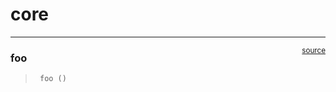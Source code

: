 # core


<!-- WARNING: THIS FILE WAS AUTOGENERATED! DO NOT EDIT! -->

------------------------------------------------------------------------

<a
href="https://github.com/Matthew-Berthoud/cfg_analysis/blob/main/cfg_analysis/core.py#L9"
target="_blank" style="float:right; font-size:smaller">source</a>

### foo

>      foo ()
